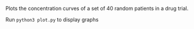 Plots the concentration curves of a set of 40 random patients in a drug trial.

Run `python3 plot.py` to display graphs 